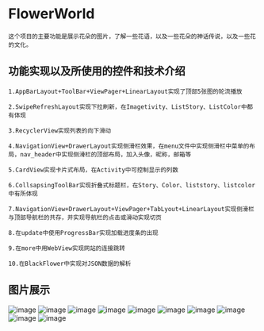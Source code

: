 # FlowerWorld
    这个项目的主要功能是展示花朵的图片，了解一些花语，以及一些花朵的神话传说，以及一些花的文化。
##  功能实现以及所使用的控件和技术介绍
    1.AppBarLayout+ToolBar+ViewPager+LinearLayout实现了顶部5张图的轮流播放  
    
    2.SwipeRefreshLayout实现下拉刷新，在Imagetivity、ListStory、ListColor中都有体现  
    
    3.RecyclerView实现列表的向下滑动  
  
    4.NavigationView+DrawerLayout实现侧滑栏效果，在menu文件中实现侧滑栏中菜单的布局，nav_header中实现侧滑栏的顶部布局，加入头像，昵称，邮箱等  
   
    5.CardView实现卡片式布局，在Activity中可控制显示的列数 
    
    6.CollsapsingToolBar实现折叠式标题栏，在Story、Color、liststory、listcolor中有所体现  
    
    7.NavigationView+DrawerLayout+ViewPager+TabLyout+LinearLayout实现侧滑栏与顶部导航栏的共存，并实现导航栏的点击或滑动实现切页  
    
    8.在update中使用ProgressBar实现加载进度条的出现  
    
    9.在more中用WebView实现网站的连接跳转  
    
    10.在BlackFlower中实现对JSON数据的解析
    
##  图片展示
![image](https://github.com/wlianger/111/blob/master/1.png)
![image](https://github.com/wlianger/111/blob/master/3.png)
![image](https://github.com/wlianger/111/blob/master/4.png)
![image](https://github.com/wlianger/111/blob/master/5.png)
![image](https://github.com/wlianger/111/blob/master/6.png)
![image](https://github.com/wlianger/111/blob/master/7.png) 
![image](https://github.com/wlianger/111/blob/master/8.png)
![image](https://github.com/wlianger/111/blob/master/9.png)
![image](https://github.com/wlianger/111/blob/master/10.png)
![image](https://github.com/wlianger/111/blob/master/11.png)


    
    
    
